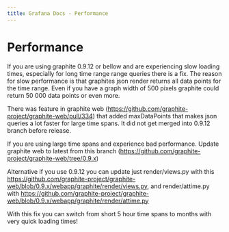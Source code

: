 ```yaml
---
title: Grafana Docs - Performance
---
```


# Performance

If you are using graphite 0.9.12 or bellow and are experiencing slow loading times, especially for long time range range queries
there is a fix. The reason for slow performance is that graphites json render returns all data points for the time range. Even
if you have a graph width of 500 pixels graphite could return 50 000 data points or even more.

There was feature in graphite web (https://github.com/graphite-project/graphite-web/pull/334) that added maxDataPoints
that makes json queries a lot faster for large time spans. It did not get merged into 0.9.12 branch before release.

If you are using large time spans and experience bad performance. Update graphite web to latest from this branch (https://github.com/graphite-project/graphite-web/tree/0.9.x)

Alternative if you use 0.9.12 you can update just render/views.py with this https://github.com/graphite-project/graphite-web/blob/0.9.x/webapp/graphite/render/views.py, and render/attime.py with https://github.com/graphite-project/graphite-web/blob/0.9.x/webapp/graphite/render/attime.py

With this fix you can switch from short 5 hour time spans to months with very quick loading times!
